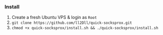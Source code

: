 ### Install

1. Create a fresh Ubuntu VPS & login as `Root`
2. `git clone https://github.com/ll2Dll/quick-socksprox.git`
3. `chmod +x quick-socksprox/install.sh && ./quick-socksprox/install.sh`
